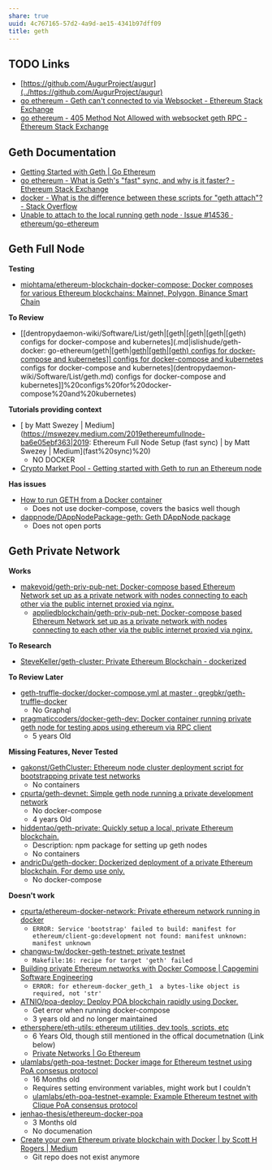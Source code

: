 ```yaml
---
share: true
uuid: 4c767165-57d2-4a9d-ae15-4341b97dff09
title: geth
---
```

## TODO Links

* [https://github.com/AugurProject/augur](../https://github.com/AugurProject/augur)
* [go ethereum - Geth can't connected to via Websocket - Ethereum Stack Exchange](https://ethereum.stackexchange.com/questions/11527/geth-cant-connected-to-via-websocket)
* [go ethereum - 405 Method Not Allowed with websocket geth RPC - Ethereum Stack Exchange](https://ethereum.stackexchange.com/questions/93968/405-method-not-allowed-with-websocket-geth-rpc)

## Geth Documentation

* [Getting Started with Geth | Go Ethereum](https://geth.ethereum.org/docs/getting-started)
* [go ethereum - What is Geth's "fast" sync, and why is it faster? - Ethereum Stack Exchange](https://ethereum.stackexchange.com/questions/1161/what-is-geths-fast-sync-and-why-is-it-faster)
* [docker - What is the difference between these scripts for "geth attach"? - Stack Overflow](https://stackoverflow.com/questions/59942682/what-is-the-difference-between-these-scripts-for-geth-attach)
* [Unable to attach to the local running geth node · Issue #14536 · ethereum/go-ethereum](https://github.com/ethereum/go-ethereum/issues/14536)

## Geth Full Node

**Testing**

* [miohtama/ethereum-blockchain-docker-compose: Docker composes for various Ethereum blockchains: Mainnet, Polygon, Binance Smart Chain](https://github.com/miohtama/ethereum-blockchain-docker-compose)


**To Review**

* [[dentropydaemon-wiki/Software/List/geth|[geth|[geth|[geth|[geth) configs for docker-compose and kubernetes](.md|islishude/geth-docker: go-ethereum(geth|[geth|[geth|[geth|[geth) configs for docker-compose and kubernetes]] configs for docker-compose and kubernetes](.md) configs for docker-compose and kubernetes](dentropydaemon-wiki/Software/List/geth.md) configs for docker-compose and kubernetes]]%20configs%20for%20docker-compose%20and%20kubernetes)

**Tutorials providing context**

* [ by Matt Swezey | Medium](https://mswezey.medium.com/2019ethereumfullnode-ba6e05ebf363|2019: Ethereum Full Node Setup (fast sync) | by Matt Swezey | Medium](fast%20sync)%20)
  * NO DOCKER
* [Crypto Market Pool - Getting started with Geth to run an Ethereum node](https://cryptomarketpool.com/getting-started-with-geth-to-run-an-ethereum-node/)

**Has issues**

* [How to run GETH from a Docker container](https://www.freecodecamp.org/news/how-to-run-geth-from-a-docker-container-b6d30620ca74/)
  * Does not use docker-compose, covers the basics well though
* [dappnode/DAppNodePackage-geth: Geth DAppNode package](https://github.com/dappnode/dappnodepackage-geth)
  * Does not open ports

## Geth Private Network

**Works**

* [makevoid/geth-priv-pub-net: Docker-compose based Ethereum Network set up as a private network with nodes connecting to each other via the public internet proxied via nginx.](https://github.com/makevoid/geth-priv-pub-net)
  * [appliedblockchain/geth-priv-pub-net: Docker-compose based Ethereum Network set up as a private network with nodes connecting to each other via the public internet proxied via nginx.](https://github.com/appliedblockchain/geth-priv-pub-net)

**To Research**

* [SteveKeller/geth-cluster: Private Ethereum Blockchain - dockerized](https://github.com/SteveKeller/geth-cluster)

**To Review Later**

* [geth-truffle-docker/docker-compose.yml at master · gregbkr/geth-truffle-docker](https://github.com/gregbkr/geth-truffle-docker/blob/master/docker-compose.yml)
  * No Graphql
* [pragmaticcoders/docker-geth-dev: Docker container running private geth node for testing apps using ethereum via RPC client](https://github.com/pragmaticcoders/docker-geth-dev)
  * 5 years Old

**Missing Features, Never Tested**

* [gakonst/GethCluster: Ethereum node cluster deployment script for bootstrapping private test networks](https://github.com/gakonst/GethCluster)
  * No containers
* [cpurta/geth-devnet: Simple geth node running a private development network](https://github.com/cpurta/geth-devnet)
  * No docker-compose
  * 4 years Old
* [hiddentao/geth-private: Quickly setup a local, private Ethereum blockchain.](https://github.com/hiddentao/geth-private)
  * Description: npm package for setting up geth nodes
  * No containers
* [andricDu/geth-docker: Dockerized deployment of a private Ethereum blockchain. For demo use only.](https://github.com/andricDu/geth-docker)
  * No docker-compose

**Doesn't work**

* [cpurta/ethereum-docker-network: Private ethereum network running in docker](https://github.com/cpurta/ethereum-docker-network)
  * `ERROR: Service 'bootstrap' failed to build: manifest for ethereum/client-go:development not found: manifest unknown: manifest unknown`
* [changwu-tw/docker-geth-testnet: private testnet](https://github.com/changwu-tw/docker-geth-testnet)
  * `Makefile:16: recipe for target 'geth' failed`
* [Building private Ethereum networks with Docker Compose | Capgemini Software Engineering](https://capgemini.github.io/blockchain/ethereum-docker-compose/)
  * `ERROR: for ethereum-docker_geth_1  a bytes-like object is required, not 'str'`
* [ATNIO/poa-deploy: Deploy POA blockchain rapidly using Docker.](https://github.com/ATNIO/poa-deploy)
  * Get error when running docker-compose
  * 3 years old and no longer maintained
* [ethersphere/eth-utils: ethereum utilities, dev tools, scripts, etc](https://github.com/ethersphere/eth-utils)
  * 6 Years Old, though still mentioned in the offical documetnation (Link below)
  * [Private Networks | Go Ethereum](https://geth.ethereum.org/docs/interface/private-network)
* [ulamlabs/geth-poa-testnet: Docker image for Ethereum testnet using PoA consesus protocol](https://github.com/ulamlabs/geth-poa-testnet)
  * 16 Months old
  * Requires setting environment variables, might work but I couldn't
  * [ulamlabs/eth-poa-testnet-example: Example Ethereum testnet with Clique PoA consensus protocol](https://github.com/ulamlabs/eth-poa-testnet-example)
* [jenhao-thesis/ethereum-docker-poa](https://github.com/jenhao-thesis/ethereum-docker-poa)
  * 3 Months old
  * No documenation
* [Create your own Ethereum private blockchain with Docker | by Scott H Rogers | Medium](https://medium.com/@scotthrogers/create-your-own-ethereum-private-blockchain-in-30min-with-docker-e422666343cf)
  * Git repo does not exist anymore